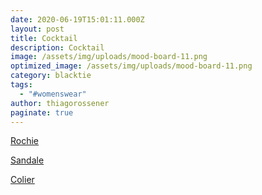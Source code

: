 ```yaml
---
date: 2020-06-19T15:01:11.000Z
layout: post
title: Cocktail
description: Cocktail
image: /assets/img/uploads/mood-board-11.png
optimized_image: /assets/img/uploads/mood-board-11.png
category: blacktie
tags:
  - "#womenswear"
author: thiagorossener
paginate: true
---
```

[Rochie](http://bit.do/fF5Ty)

[Sandale](http://bit.do/fF5TB)

[Colier](http://bit.do/fF5TE)